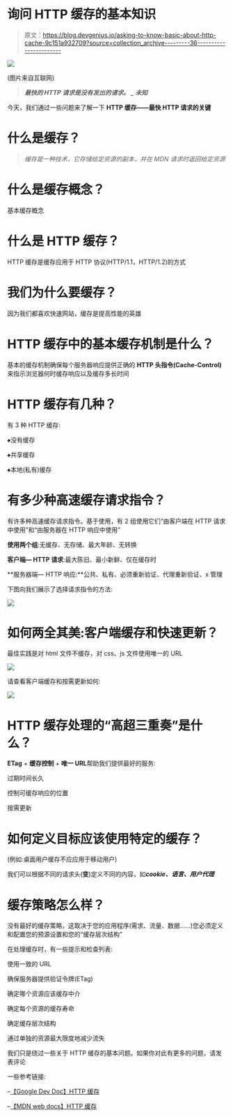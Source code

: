 # 询问 HTTP 缓存的基本知识

> 原文：<https://blog.devgenius.io/asking-to-know-basic-about-http-cache-9c151a932709?source=collection_archive---------36----------------------->

![](img/3d688cee80c715100e2b2d33a58d6a9e.png)

(图片来自互联网)

> ***最快的 HTTP 请求是没有发出的请求。*** ***_ 未知***

今天，我们通过一些问题来了解一下 **HTTP 缓存——最快 HTTP 请求的关键**

# 什么是缓存？

> *缓存是一种技术，它存储给定资源的副本，并在 MDN 请求时返回给定资源*

# 什么是缓存概念？​

基本缓存概念

# 什么是 HTTP 缓存？

HTTP 缓存是缓存应用于 HTTP 协议(HTTP/1.1，HTTP/1.2)的方式

# 我们为什么要缓存？

因为我们都喜欢快速网站，缓存是提高性能的英雄

# HTTP 缓存中的基本缓存机制是什么？

基本的缓存机制确保每个服务器响应提供正确的 **HTTP 头指令(Cache-Control)** 来指示浏览器何时缓存响应以及缓存多长时间

# HTTP 缓存有几种？

有 3 种 HTTP 缓存:

♠没有缓存

♠共享缓存

♠本地(私有)缓存

# 有多少种高速缓存请求指令？​

有许多种高速缓存请求指令。基于使用，有 2 组使用它们“由客户端在 HTTP 请求中使用”和“由服务器在 HTTP 响应中使用”

**使用两个组**:无缓存、无存储、最大年龄、无转换

**客户端— HTTP 请求**:最大陈旧、最小新鲜、仅在缓存时

**服务器端— HTTP 响应:**公共、私有、必须重新验证、代理重新验证、x 管理

下图向我们展示了选择请求指令的方法:

![](img/b663e73b22289d2dcd8acb44a9b1ef7b.png)

# 如何两全其美:客户端缓存和快速更新？​

最佳实践是对 html 文件不缓存，对 css、js 文件使用唯一的 URL

![](img/659cfa6d6ec40a214adc7f96b90d0c30.png)

请查看客户端缓存和按需更新如何:

![](img/d3c779938f0d664b3ea940ff2ccc4c6b.png)

# HTTP 缓存处理的“高超三重奏”是什么？​

**ETag** + **缓存控制** + **唯一 URL**帮助我们提供最好的服务:

过期时间长久

控制可缓存响应的位置

按需更新

# 如何定义目标应该使用特定的缓存？​

(例如:桌面用户缓存不应应用于移动用户)

我们可以根据不同的请求头(**变**)定义不同的内容，如***cookie、语言、用户代理***

# 缓存策略怎么样？

没有最好的缓存策略，这取决于您的应用程序(需求、流量、数据……)您必须定义和配置您的预源设置和您的“缓存层次结构”

在处理缓存时，有一些提示和检查列表:

使用一致的 URL

确保服务器提供验证令牌(ETag)

确定哪个资源应该缓存中介

确定每个资源的缓存寿命

确定缓存层次结构

通过单独的资源最大限度地减少流失

我们只是绕过一些关于 HTTP 缓存的基本问题。如果你对此有更多的问题，请发表评论

一些参考链接:

–[【Google Dev Doc】HTTP 缓存](https://developers.google.com/web/fundamentals/performance/optimizing-content-efficiency/http-caching)

–[【MDN web docs】HTTP 缓存](https://developer.mozilla.org/en-US/docs/Web/HTTP/Caching)